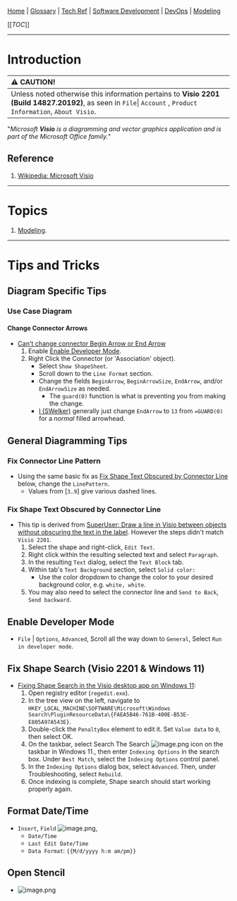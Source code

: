 [Home](/Slalom-LLC/Slalom-Consulting) | [Glossary](/Glossary) | [Tech Ref](/Tech-Ref) | [Software Development](/Tech-Ref/Software-Development) | [DevOps](/Tech-Ref/Software-Development/DevOps-\(Development-and-IT-Operations\)) | [Modeling](/Tech-Ref/Software-Development/Modeling)

[[_TOC_]]

---
# Introduction
| :warning: CAUTION! |
|:-|
| Unless noted otherwise this information pertains to **Visio 2201 (Build 14827.20192)**, as seen in `File`\| `Account` , `Product Information`, `About Visio`. |

"_Microsoft ***Visio***  is a diagramming and vector graphics application and is part of the Microsoft Office family._"

## Reference
1. [Wikipedia: Microsoft Visio](https://en.wikipedia.org/wiki/Microsoft_Visio)

---
# Topics
1. [Modeling](/Slalom-LLC/Slalom-Consulting/Modeling-\(Slalom\)).

---
# Tips and Tricks

## Diagram Specific Tips

### Use Case Diagram

#### Change Connector Arrows
- [Can't change connector Begin Arrow or End Arrow](https://answers.microsoft.com/en-us/msoffice/forum/all/cant-change-connector-begin-arrow-or-end-arrow-in/477ecf82-c260-4028-81fe-01472e26dccf)
   1. Enable [Enable Developer Mode](#enable-developer-mode).
   1. Right Click the Connector  (or 'Association' object).
      - Select `Show ShapeSheet`.
      - Scroll down to the `Line Format` section.
      - Change the fields `BeginArrow`, `BeginArrowSize`, `EndArrow`, and/or `EndArrowSize` as needed.
         - The `guard(0)` function is what is preventing you from making the change.
      - [I (SWelker)](/Individuals/Scott-Welker) generally just change `EndArrow` to `13` from `=GUARD(0)` for a _normal_ filled arrowhead.

## General Diagramming Tips

### Fix Connector Line Pattern
- Using the same basic fix as [Fix Shape Text Obscured by Connector Line]() below, change the `LinePattern`.
   - Values from \[`3`..`9`\] give various dashed lines. 

### Fix Shape Text Obscured by Connector Line
- This tip is derived from [SuperUser: Draw a line in Visio between objects without obscuring the text in the label](https://superuser.com/questions/773902/draw-a-line-in-visio-between-objects-without-obscuring-the-text-in-the-label). However the steps didn't match `Visio 2201`.
   1. Select the shape and right-click, `Edit Text`.
   1. Right click within the resulting selected text and select `Paragraph`.
   1. In the resulting `Text` dialog, select the `Text Block` tab.
   1. Within tab's `Text Background` section, select `Solid color:`
      - Use the color dropdown to change the color to your desired background color, e.g. `white, white`.
   1. You may also need to select the connector line and `Send to Back`, `Send backward`.

## Enable Developer Mode
- `File` | `Options`, `Advanced`, Scroll all the way down to `General`, Select `Run in developer mode`.

## Fix Shape Search (Visio 2201 & Windows 11)
- [Fixing Shape Search in the Visio desktop app on Windows 11](https://support.microsoft.com/en-us/office/use-the-shapes-window-to-organize-and-find-shapes-2e468457-1059-49d3-8955-32b2527cce98):
   1. Open registry editor (`regedit.exe`).
   1. In the tree view on the left, navigate to `HKEY_LOCAL_MACHINE\SOFTWARE\Microsoft\Windows Search\PluginResourceData\{FAEA5B46-761B-400E-B53E-E805A97A543E}`.
   1. Double-click the `PenaltyBox` element to edit it. Set `Value data` to `0`, then select OK.
   1. On the taskbar, select Search The Search ![image.png](/.attachments/image-832039ad-a4b9-41f9-b027-adeec63379ce.png) icon on the taskbar in Windows 11., then enter `Indexing Options` in the search box. Under `Best Match`, select the `Indexing Options` control panel.
   1. In the `Indexing Options` dialog box, select `Advanced`. Then, under Troubleshooting, select `Rebuild`.
   1. Once indexing is complete, Shape search should start working properly again.

## Format Date/Time
- `Insert`, `Field` ![image.png](/.attachments/image-ef128113-586d-4dfa-bc06-544db1bc079a.png), 
   - `Date/Time`
   - `Last Edit Date/Time`
   - `Data Format`:  `{{M/d/yyyy h:m am/pm}}`

## Open Stencil

- ![image.png](/.attachments/image-f11955eb-8bb7-472c-a9c0-f4d637a24689.png)
